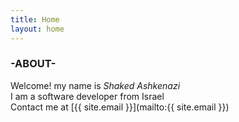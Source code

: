 ```yaml
---
title: Home
layout: home
---
```

<h3 class="section-header">-ABOUT-</h3>

Welcome! my name is *Shaked Ashkenazi*  
I am a software developer from Israel  
Contact me at [{{ site.email }}](mailto:{{ site.email }})